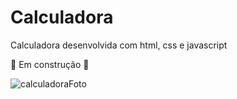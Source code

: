 # Calculadora
Calculadora desenvolvida com html, css e javascript

👷 Em construção 🚧

![calculadoraFoto](https://user-images.githubusercontent.com/109553661/195672611-bcd14fde-c8bd-4e4c-b9dc-39ea01da0a73.png)
